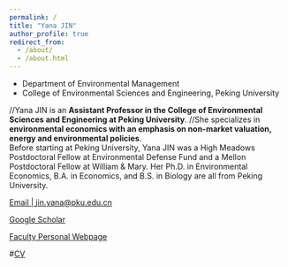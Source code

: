 ```yaml
---
permalink: /
title: "Yana JIN"
author_profile: true
redirect_from: 
  - /about/
  - /about.html
---
```

* Department of Environmental Management  
* College of Environmental Sciences and Engineering, Peking University


//Yana JIN is an **Assistant Professor in the College of Environmental Sciences and Engineering at Peking University**. 
//She specializes in **environmental economics with an emphasis on non-market valuation, energy and environmental policies**. 
<br/>Before starting at Peking University, Yana JIN was a High Meadows Postdoctoral Fellow at Environmental Defense Fund and a Mellon Postdoctoral Fellow at William & Mary. Her Ph.D. in Environmental Economics, B.A. in Economics, and B.S. in Biology are all from Peking University.

[Email | jin.yana@pku.edu.cn](jin.yana@pku.edu.cn)

[Google Scholar](bit.ly/32Oh18g)

[Faculty Personal Webpage](http://scholar.pku.edu.cn/yjin/home)

#[CV](files/CV_Yana_Jin_2page(1).pdf)
